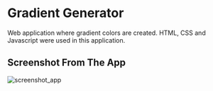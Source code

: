 # Gradient Generator

Web application where gradient colors are created. HTML, CSS and Javascript were used in this application.

## Screenshot From The App

![screenshot_app](https://github.com/abdullah-aydogan/gradient-generator/assets/117303457/01edf2f9-8c17-4f95-b71b-30d75b533040)
